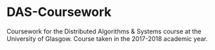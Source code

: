 # DAS-Coursework
Coursework for the Distributed Algorithms &amp; Systems course at the University of Glasgow. Course taken in the 2017-2018 academic year.
